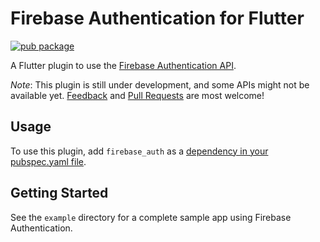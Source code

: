 # Firebase Authentication for Flutter

[![pub package](https://img.shields.io/pub/v/firebase_auth.svg)](https://pub.dartlang.org/packages/firebase_auth)

A Flutter plugin to use the [Firebase Authentication API](https://firebase.google.com/products/auth/).

*Note*: This plugin is still under development, and some APIs might not be available yet. [Feedback](https://github.com/flutter/flutter/issues) and [Pull Requests](https://github.com/flutter/plugins/pulls) are most welcome!

## Usage
To use this plugin, add `firebase_auth` as a [dependency in your pubspec.yaml file](https://flutter.io/platform-plugins/).

## Getting Started

See the `example` directory for a complete sample app using Firebase Authentication.
